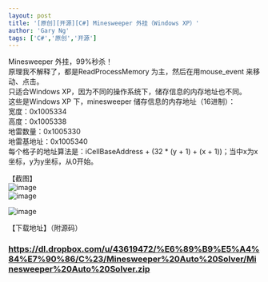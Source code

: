 ```yaml
---
layout: post
title: '[原创][开源][C#] Minesweeper 外挂（Windows XP）'
author: 'Gary Ng'
tags: ['C#','原创','开源']
---
```


Minesweeper 外挂，99%秒杀！  
原理我不解释了，都是ReadProcessMemory 为主，然后在用mouse_event 来移动、点击。  
只适合Windows XP，因为不同的操作系统下，储存信息的内存地址也不同。  
这些是Windows XP 下，minesweeper 储存信息的内存地址（16进制）：  
宽度：0x1005334  
高度：0x1005338  
地雷数量：0x1005330  
地雷基地址：0x1005340  
每个格子的地址算法是：iCellBaseAddress + (32 * (y + 1) + (x + 1))；当中x为x坐标，y为y坐标，从0开始。  
  
【截图】  
![image](http://lh3.ggpht.com/-bURyqWTMO2Q/UOlapIh1fBI/AAAAAAAADD0/StitogiyahA/image_thumb%25255B2%25255D.png?imgmax=800)   
![image](http://lh3.ggpht.com/-hg94QbYgYRg/UOlark6bVgI/AAAAAAAADEA/IowKNcqmrOQ/image_thumb.png?imgmax=800)   
  
![image](http://lh6.ggpht.com/-XWBv6WSAC7U/UOlauA7ApGI/AAAAAAAADEQ/VlOtfCWlQ04/image_thumb%25255B1%25255D.png?imgmax=800)   
  
【下载地址】（附源码）  


###  <https://dl.dropbox.com/u/43619472/%E6%89%B9%E5%A4%84%E7%90%86/C%23/Minesweeper%20Auto%20Solver/Minesweeper%20Auto%20Solver.zip>
